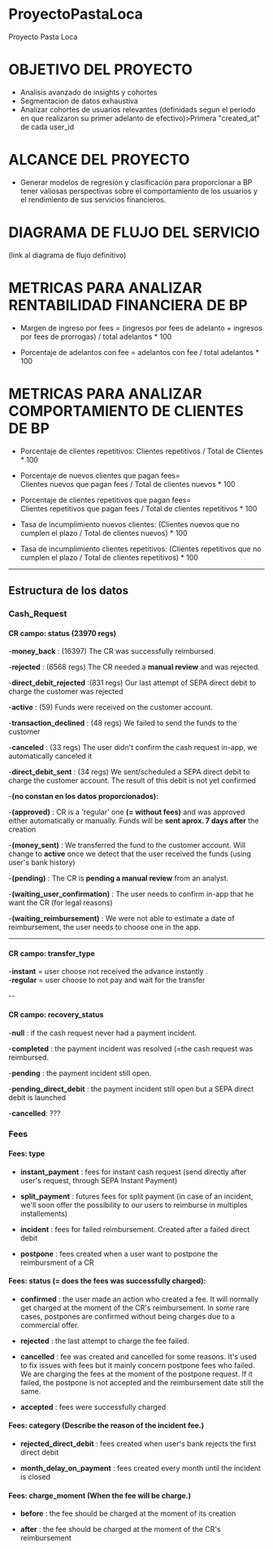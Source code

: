 # ProyectoPastaLoca
Proyecto Pasta Loca

# OBJETIVO DEL PROYECTO
- Analisis avanzado de insights y cohortes
- Segmentacion de datos exhaustiva
- Analizar cohortes de usuarios relevantes (definidads segun el periodo en que realizaron su primer adelanto de efectivo)>Primera "created_at" de cada user_id

# ALCANCE DEL PROYECTO
- Generar modelos de regresión y clasificación para proporcionar a BP tener valiosas perspectivas sobre el comportamiento de los usuarios y el rendimiento de sus servicios financieros.

# DIAGRAMA DE FLUJO DEL SERVICIO

(link al diagrama de flujo definitivo)


# METRICAS PARA ANALIZAR RENTABILIDAD FINANCIERA DE BP

- Margen de ingreso por fees = (ingresos por fees de adelanto + ingresos por fees de prorrogas) / total adelantos * 100

- Porcentaje de adelantos con fee = adelantos con fee / total adelantos * 100

# METRICAS PARA ANALIZAR COMPORTAMIENTO DE CLIENTES DE BP

- Porcentaje de clientes repetitivos: Clientes repetitivos / Total de Clientes * 100

- Porcentaje de nuevos clientes que pagan fees=  Clientes nuevos que pagan fees / Total de clientes nuevos * 100
  
- Porcentaje de clientes repetitivos que pagan fees=  Clientes repetitivos que pagan fees / Total de clientes repetitivos * 100

- Tasa de incumplimiento nuevos clientes: (Clientes nuevos que no cumplen el plazo / Total de clientes nuevos) * 100

- Tasa de incumplimiento clientes repetitivos: (Clientes repetitivos que no cumplen el plazo / Total de clientes repetitivos) * 100

---

## Estructura de los datos

### Cash_Request

#### CR campo: status (23970 regs)

-**money_back** :           (16397) The CR was successfully reimbursed.

-**rejected** :             (6568 regs) The CR needed a **manual review** and was rejected.<br/>

-**direct_debit_rejected** :(831 regs) Our last attempt of SEPA direct debit to charge the customer was rejected  <br/>

-**active** :               (59) Funds were received on the customer account.<br/>

-**transaction_declined** : (48 regs) We failed to send the funds to the customer<br/>

-**canceled** :             (33 regs) The user didn't confirm the cash request in-app, we automatically canceled it <br/>

-**direct_debit_sent** :    (34 regs) We sent/scheduled a SEPA direct debit to charge the customer account. 
                            The result of this debit is not yet confirmed<br/>

-**(no constan en los datos proporcionados):**

-**(approved)** :           CR is a 'regular' one **(= without fees)** and was approved either automatically or manually. 
                            Funds will be **sent aprox. 7 days after** the creation<br/>

-**(money_sent)** :         We transferred the fund to the customer account. 
                            Will change to **active** once we detect that the user received the funds (using user's bank history)<br/>

-**(pending)** :            The CR is **pending a manual review** from an analyst. <br/>

-**(waiting_user_confirmation)** : The user needs to confirm in-app that he want the CR (for legal reasons) <br/>

-**(waiting_reimbursement)** : We were not able to estimate a date of reimbursement, the user needs to choose one in the app.<br/>

---

#### CR campo: transfer_type

-**instant** =              user choose not received the advance instantly . <br>
-**regular** =              user choose to not pay and wait for the transfer

--

#### CR campo: recovery_status

-**null** :                 if the cash request never had a payment incident.<br>

-**completed** :            the payment incident was resolved (=the cash request was reimbursed.<br>

-**pending** :              the payment incident still open.<br>

-**pending_direct_debit** : the payment incident still open but a SEPA direct debit is launched<br>

-**cancelled**:             ???


### Fees

#### Fees: type

- **instant_payment** : fees for instant cash request (send directly after user's request, through SEPA Instant Payment)<br>

- **split_payment** :   futures fees for split payment (in case of an incident, we'll soon offer the possibility to our 
                        users to reimburse in multiples installements)<br>

- **incident** :        fees for failed reimbursement. Created after a failed direct debit <br>

- **postpone** :        fees created when a user want to postpone the reimbursment of a CR



#### Fees: status (= does the fees was successfully charged): 

- **confirmed** :   the user made an action who created a fee. It will normally get charged at the moment of the CR's reimbursement. 
                    In some rare cases, postpones are confirmed without being charges due to a commercial offer.<br>

- **rejected** :    the last attempt to charge the fee failed.<br>

- **cancelled** :   fee was created and cancelled for some reasons. 
                    It's used to fix issues with fees but it mainly concern postpone fees who failed. 
                    We are charging the fees at the moment of the postpone request. 
                    If it failed, the postpone is not accepted and the reimbursement date still the same.<br>

- **accepted** :    fees were successfully charged


#### Fees: category (Describe the reason of the incident fee.)  

- **rejected_direct_debit** :   fees created when user's bank rejects the first direct debit<br>

- **month_delay_on_payment** :  fees created every month until the incident is closed


#### Fees: charge_moment (When the fee will be charge.)  

- **before** : the fee should be charged at the moment of its creation <br>

- **after** : the fee should be charged at the moment of the CR's reimbursement



